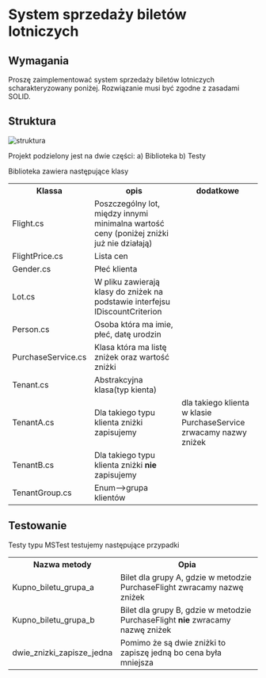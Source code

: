 # System sprzedaży biletów lotniczych

## Wymagania
Proszę zaimplementować system sprzedaży biletów lotniczych scharakteryzowany
poniżej. Rozwiązanie musi być zgodne z zasadami SOLID.


## Struktura


![struktura](https://github.com/user-attachments/assets/dbf70e65-5b5a-47a0-8cfa-2937bc072a32)

Projekt podzielony jest na dwie części:
 a) Biblioteka
 b) Testy

Biblioteka zawiera następujące klasy
<table>
   <tbody>
      <tr>
         <th>Klassa</th>
         <th>opis</th>
         <th>dodatkowe</th>
      </tr>
      <tr>
         <td>Flight.cs</td>
         <td>Poszczególny lot, między innymi minimalna wartość ceny (poniżej zniżki już nie działają)</td>
      </tr>
      <tr>
         <td>FlightPrice.cs</td>
         <td>Lista cen</td>
      </tr>
      <tr>
         <td>Gender.cs</td>
         <td>Płeć klienta</td>
      </tr>
      <tr>
         <td>Lot.cs</td>
         <td>W pliku zawierają klasy do zniżek na podstawie interfejsu IDiscountCriterion</td>
      </tr>
      <tr>
         <td>Person.cs</td>
         <td>Osoba która ma imie, płeć, datę urodzin</td>
      </tr>
      <tr>
         <td>PurchaseService.cs</td>
         <td>Klasa która ma listę zniżek oraz wartość zniżki</td>
      </tr>
      <tr>
         <td>Tenant.cs</td>
         <td>Abstrakcyjna klasa(typ kienta)</td>
      </tr>
      <tr>
         <td>TenantA.cs</td>
         <td>Dla takiego typu klienta zniżki zapisujemy</td>
         <td>dla takiego klienta w klasie PurchaseService zrwacamy nazwy zniżek </td>
      </tr>
      <tr>
         <td>TenantB.cs</td>
         <td>Dla takiego typu klienta zniżki <b>nie</b> zapisujemy</td>
      </tr>
      <tr>
         <td>TenantGroup.cs</td>
         <td>Enum-->grupa klientów</td>
      </tr>
   </tbody>
</table>


## Testowanie

Testy typu MSTest testujemy następujące przypadki

<table>
        <tr>
         <th>Nazwa metody</th>
         <th>Opia</th>
      </tr>
      <tr>
         <td>Kupno_biletu_grupa_a</td>
         <td>Bilet dla grupy A, gdzie w metodzie PurchaseFlight zwracamy nazwę zniżek</td>
      </tr>    
     <tr>
         <td> Kupno_biletu_grupa_b</td>
         <td>Bilet dla grupy B, gdzie w metodzie PurchaseFlight <b>nie</b> zwracamy nazwę zniżek</td>
      </tr>
      <tr>
        <td>dwie_znizki_zapisze_jedna </td>
       <td>Pomimo że są dwie zniżki to zapiszę jedną bo cena była mniejsza</td>
      </tr>

</table>


